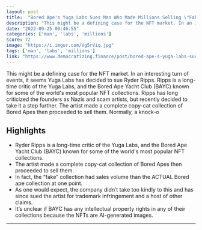 ```yaml
---
layout: post
title:  "Bored Ape's Yuga Labs Sues Man Who Made Millions Selling \"Fake\" BAYC NFTs"
description: "This might be a defining case for the NFT market. In an interesting turn of events, it seems Yuga Labs has decided to sue Ryder Ripps. Ripps is a long-time critic of the Yuga Labs, and the Bored Ape Yacht Club (BAYC) known for some of the world's most popular NFT collections. Ripps has long criticized the founders as Nazis and scam artists, but recently decided to take it a step further. The artist made a complete copy-cat collection of Bored Apes then proceeded to sell them. Normally, a knock-o"
date: "2022-09-25 00:46:55"
categories: ['man', 'labs', 'millions']
score: 72
image: "https://i.imgur.com/Vg5rViq.jpg"
tags: ['man', 'labs', 'millions']
link: "https://www.democratizing.finance/post/bored-ape-s-yuga-labs-sues-man-who-made-millions-selling-fake-bayc-nfts"
---
```


This might be a defining case for the NFT market. In an interesting turn of events, it seems Yuga Labs has decided to sue Ryder Ripps. Ripps is a long-time critic of the Yuga Labs, and the Bored Ape Yacht Club (BAYC) known for some of the world's most popular NFT collections. Ripps has long criticized the founders as Nazis and scam artists, but recently decided to take it a step further. The artist made a complete copy-cat collection of Bored Apes then proceeded to sell them. Normally, a knock-o

## Highlights

- Ryder Ripps is a long-time critic of the Yuga Labs, and the Bored Ape Yacht Club (BAYC) known for some of the world's most popular NFT collections.
- The artist made a complete copy-cat collection of Bored Apes then proceeded to sell them.
- In fact, the “fake” collection had sales volume than the ACTUAL Bored ape collection at one point.
- As one would expect, the company didn’t take too kindly to this and has since sued the artist for trademark infringement and a host of other claims.
- It’s unclear if BAYC has any intellectual property rights in any of their collections because the NFTs are AI-generated images.

---
